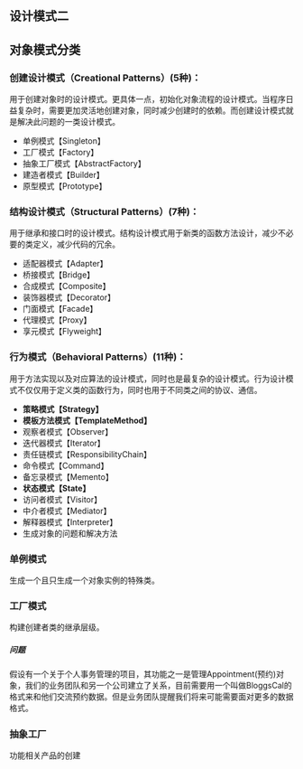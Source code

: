 ## 设计模式二

## 对象模式分类
### 创建设计模式（Creational Patterns）(5种)：
用于创建对象时的设计模式。更具体一点，初始化对象流程的设计模式。当程序日益复杂时，需要更加灵活地创建对象，同时减少创建时的依赖。而创建设计模式就是解决此问题的一类设计模式。

- 单例模式【Singleton】
- 工厂模式【Factory】
- 抽象工厂模式【AbstractFactory】
- 建造者模式【Builder】
- 原型模式【Prototype】
  
### 结构设计模式（Structural Patterns）(7种)：
用于继承和接口时的设计模式。结构设计模式用于新类的函数方法设计，减少不必要的类定义，减少代码的冗余。

- 适配器模式【Adapter】
- 桥接模式【Bridge】
- 合成模式【Composite】
- 装饰器模式【Decorator】
- 门面模式【Facade】
- 代理模式【Proxy】
- 享元模式【Flyweight】
### 行为模式（Behavioral Patterns）(11种)：
用于方法实现以及对应算法的设计模式，同时也是最复杂的设计模式。行为设计模式不仅仅用于定义类的函数行为，同时也用于不同类之间的协议、通信。

- **策略模式【Strategy】**
- **模板方法模式【TemplateMethod】**
- 观察者模式【Observer】
- 迭代器模式【Iterator】
- 责任链模式【ResponsibilityChain】
- 命令模式【Command】
- 备忘录模式【Memento】
- **状态模式【State】**
- 访问者模式【Visitor】
- 中介者模式【Mediator】
- 解释器模式【Interpreter】
- 生成对象的问题和解决方法


### 单例模式
生成一个且只生成一个对象实例的特殊类。
### 工厂模式
构建创建者类的继承层级。
##### 问题
假设有一个关于个人事务管理的项目，其功能之一是管理Appointment(预约)对象，我们的业务团队和另一个公司建立了关系，目前需要用一个叫做BloggsCal的格式来和他们交流预约数据。但是业务团队提醒我们将来可能需要面对更多的数据格式。
##### 
### 抽象工厂
功能相关产品的创建

